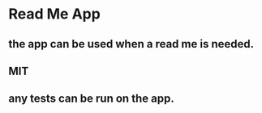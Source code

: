 # Read Me App
  ## the app can be used when a read me is needed.
  ## MIT
  ## any tests can be run on the app.
  ## 
